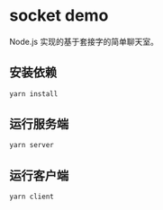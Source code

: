 # socket demo

Node.js 实现的基于套接字的简单聊天室。

## 安装依赖

```bash
yarn install
```

## 运行服务端

```bash
yarn server
```

## 运行客户端

```bash
yarn client
```